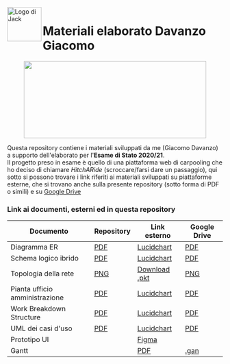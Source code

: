 <img align="left" width="80" height="80" src="https://github.com/ITIS-Zuccante/5ic-2020-2021-elaborato-finale-GiacomoDavanzo/blob/main/Logo%20white.png" alt="Logo di Jack">

# Materiali elaborato Davanzo Giacomo
<p align="center">
  <img width="426" height="180" src="https://github.com/ITIS-Zuccante/5ic-2020-2021-elaborato-finale-GiacomoDavanzo/blob/main/Logo/Colored.png">
</p>

Questa repository contiene i materiali sviluppati da me (Giacomo Davanzo) a supporto dell'elaborato per l'**Esame di Stato 2020/21**.\
Il progetto preso in esame è quello di una piattaforma web di carpooling che ho deciso di chiamare *HitchARide* (scroccare/farsi dare un passaggio), qui sotto si possono trovare i link riferiti ai materiali sviluppati su piattaforme esterne, che si trovano anche sulla presente repository (sotto forma di PDF o simili) e su 
[Google Drive](https://drive.google.com/drive/folders/1FBplctGYqIw47nYWs-9j1OicX9i5ue26?usp=sharing)

### Link ai documenti, esterni ed in questa repository

Documento | Repository | Link esterno | Google Drive
------------ | ------------- | ------------- | -------------
Diagramma ER | [PDF](https://github.com/ITIS-Zuccante/5ic-2020-2021-elaborato-finale-GiacomoDavanzo/blob/main/Diagramma%20ER%20HitchARide.pdf) | [Lucidchart](https://lucid.app/documents/view/b949234e-1a56-48c9-ad04-358d15265343) | [PDF](https://drive.google.com/file/d/1nOMMKxr8H7X5SpfdLiTirSwWGEnTrceg/view?usp=sharing)
Schema logico ibrido | [PDF](https://github.com/ITIS-Zuccante/5ic-2020-2021-elaborato-finale-GiacomoDavanzo/blob/main/Schema%20Logico%20HitchARide.pdf) | [Lucidchart](https://lucid.app/documents/view/75260843-4b2a-4f76-b4be-61ab00ca8559) | [PDF](https://drive.google.com/file/d/1WebF2GiKO0XJ5QAxLwEg_lWd67qZRvyQ/view?usp=sharing)
Topologia della rete | [PNG](https://github.com/ITIS-Zuccante/5ic-2020-2021-elaborato-finale-GiacomoDavanzo/blob/main/Rete%20Packet%20Tracer.png) | [Download .pkt](https://github.com/ITIS-Zuccante/5ic-2020-2021-elaborato-finale-GiacomoDavanzo/raw/main/Topologia_rete.pkt) | [PNG](https://drive.google.com/file/d/1JeG5ILy7eY_L0HAYj6-G2Lf0N2GHe9I9/view?usp=sharing)
Pianta ufficio amministrazione | [PDF](https://github.com/ITIS-Zuccante/5ic-2020-2021-elaborato-finale-GiacomoDavanzo/blob/main/Pianta%20ufficio%20HitchARide.pdf) | [Lucidchart](https://lucid.app/documents/view/045eb980-5faa-4f62-bcdd-1bd744b9a927) | [PDF](https://drive.google.com/file/d/1buqSbSdo-hshIf7lTHxj56i-M8WHSv0r/view?usp=sharing)
Work Breakdown Structure | [PDF](https://github.com/ITIS-Zuccante/5ic-2020-2021-elaborato-finale-GiacomoDavanzo/blob/main/WBS%20HitchARide.pdf) | [Lucidchart](https://lucid.app/documents/view/e174f679-7e64-4865-a2f5-ca2c5218c391) | [PDF](https://drive.google.com/file/d/1mZ4atm7Qo-q9JkWFpA-EfbAzpy0Z3OEE/view?usp=sharing)
UML dei casi d'uso | [PDF](https://github.com/ITIS-Zuccante/5ic-2020-2021-elaborato-finale-GiacomoDavanzo/blob/main/UML%20Use%20Cases%20HitchARide.pdf) | [Lucidchart](https://lucid.app/documents/view/4e121a8f-a3f9-47af-863e-eace154fcf1e) | [PDF](https://drive.google.com/file/d/1qGQE1ZGYdYTAwhIx2Y8uZ-DwUw4cU15X/view?usp=sharing)
Prototipo UI |  | [Figma](https://www.figma.com/file/EHgIMOOkFuyS9O16VDIlJP/Interfaccia-Sito-Tesina?node-id=0%3A1) | 
Gantt |  | [PDF](https://drive.google.com/file/d/1Zde_z6wHJaVLV7LBHlqBXwCYrnyIzcFa/view?usp=sharing) | [.gan](https://drive.google.com/file/d/13d8oLHZF-pmAhCAlnC6y03uKvhaCZTtS/view?usp=sharing)
